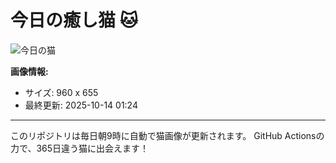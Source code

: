 # 今日の癒し猫 🐱

![今日の猫](https://cdn2.thecatapi.com/images/MjAzODE2Nw.jpg)

**画像情報:**
- サイズ: 960 x 655
- 最終更新: 2025-10-14 01:24

---

このリポジトリは毎日朝9時に自動で猫画像が更新されます。
GitHub Actionsの力で、365日違う猫に出会えます！
